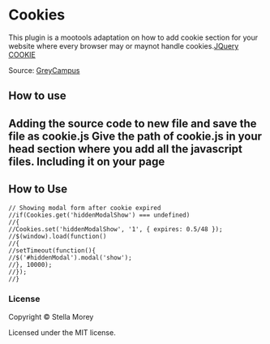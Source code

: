 Cookies
===========

This plugin is a mootools adaptation on how to add cookie section for your website where every browser may or maynot handle cookies.[JQuery COOKIE](https://github.com/manideepami/cookie)

Source: [GreyCampus](https://www.greycampus.com)


How to use
----------

Adding the source code to new file and save the file as cookie.js
Give the path of cookie.js in your head section where you add all the javascript files.
Including it on your page
----------

<head>
  <script type="text/javascript" src="js.cookie.js"></script>
</head>

How to Use
----------
	// Showing modal form after cookie expired
	//if(Cookies.get('hiddenModalShow') === undefined)
	//{
	//Cookies.set('hiddenModalShow', '1', { expires: 0.5/48 });
	//$(window).load(function()
	//{
	//setTimeout(function(){
	//$('#hiddenModal').modal('show');
	//}, 10000);
	//});
	//}
	
### License

Copyright © Stella Morey

Licensed under the MIT license.
